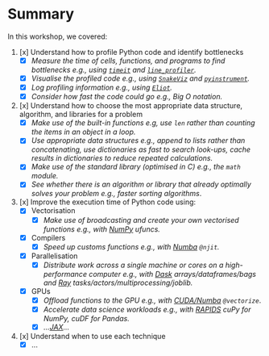 # Summary

In this workshop, we covered:

1. [x] Understand how to profile Python code and identify bottlenecks
    - [x] _Measure the time of cells, functions, and programs to find bottlenecks e.g., using [`timeit`](https://ipython.readthedocs.io/en/stable/interactive/magics.html#magic-timeit) and [`line_profiler`](https://github.com/pyutils/line_profiler)._
    - [x] _Visualise the profiled code e.g., using [`SnakeViz`](https://jiffyclub.github.io/snakeviz/) and [`pyinstrument`](https://github.com/joerick/pyinstrument/)._
    - [x] _Log profiling information e.g., using [`Eliot`](https://eliot.readthedocs.io/en/stable/index.html)._
    - [x] _Consider how fast the code could go e.g., Big O notation._
2. [x] Understand how to choose the most appropriate data structure, algorithm, and libraries for a problem
    - [x] _Make use of the built-in functions e.g, use `len` rather than counting the items in an object in a loop._
    - [x] _Use appropriate data structures e.g., append to lists rather than concatenating, use dictionaries as fast to search look-ups, cache results in dictionaries to reduce repeated calculations._
    - [x] _Make use of the standard library (optimised in C) e.g., the `math` module._
    - [x] _See whether there is an algorithm or library that already optimally solves your problem e.g., faster sorting algorithms_.
3. [x] Improve the execution time of Python code using:  
    - [x] Vectorisation
        - [x] _Make use of broadcasting and create your own vectorised functions e.g., with [NumPy](https://numpy.org/doc/stable/reference/ufuncs.html) ufuncs._
    - [x] Compilers
        - [x] _Speed up customs functions e.g., with [Numba](http://numba.pydata.org/) `@njit`._
    - [x] Parallelisation
        - [x] _Distribute work across a single machine or cores on a high-performance computer e.g., with [Dask](https://docs.dask.org/en/latest/) arrays/dataframes/bags and [Ray](https://www.ray.io/) tasks/actors/multiprocessing/joblib._
    - [x] GPUs  
        - [x] _Offload functions to the GPU e.g., with [CUDA/Numba](https://developer.nvidia.com/how-to-cuda-python) `@vectorize`_.
        - [x] _Accelerate data science workloads e.g., with [RAPIDS](https://developer.nvidia.com/rapids) cuPy for NumPy, cuDF for Pandas._
        - [x] _...[JAX](https://jax.readthedocs.io/en/latest/index.html)..._
4. [x] Understand when to use each technique
    - [x] ...